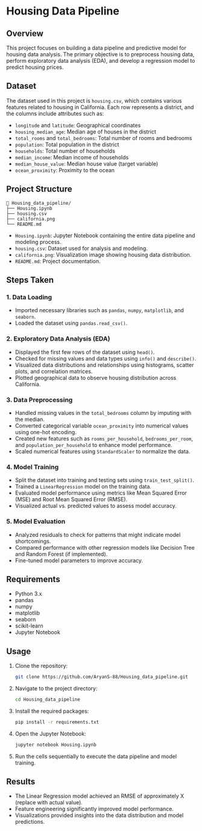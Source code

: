 # Housing Data Pipeline

## Overview

This project focuses on building a data pipeline and predictive model for housing data analysis. The primary objective is to preprocess housing data, perform exploratory data analysis (EDA), and develop a regression model to predict housing prices.

## Dataset

The dataset used in this project is `housing.csv`, which contains various features related to housing in California. Each row represents a district, and the columns include attributes such as:

- `longitude` and `latitude`: Geographical coordinates
- `housing_median_age`: Median age of houses in the district
- `total_rooms` and `total_bedrooms`: Total number of rooms and bedrooms
- `population`: Total population in the district
- `households`: Total number of households
- `median_income`: Median income of households
- `median_house_value`: Median house value (target variable)
- `ocean_proximity`: Proximity to the ocean

## Project Structure

```
 Housing_data_pipeline/
├── Housing.ipynb
├── housing.csv
├── california.png
└── README.md
```

- `Housing.ipynb`: Jupyter Notebook containing the entire data pipeline and modeling process.
- `housing.csv`: Dataset used for analysis and modeling.
- `california.png`: Visualization image showing housing data distribution.
- `README.md`: Project documentation.

## Steps Taken

### 1. Data Loading

- Imported necessary libraries such as `pandas`, `numpy`, `matplotlib`, and `seaborn`.
- Loaded the dataset using `pandas.read_csv()`.

### 2. Exploratory Data Analysis (EDA)

- Displayed the first few rows of the dataset using `head()`.
- Checked for missing values and data types using `info()` and `describe()`.
- Visualized data distributions and relationships using histograms, scatter plots, and correlation matrices.
- Plotted geographical data to observe housing distribution across California.

### 3. Data Preprocessing

- Handled missing values in the `total_bedrooms` column by imputing with the median.
- Converted categorical variable `ocean_proximity` into numerical values using one-hot encoding.
- Created new features such as `rooms_per_household`, `bedrooms_per_room`, and `population_per_household` to enhance model performance.
- Scaled numerical features using `StandardScaler` to normalize the data.

### 4. Model Training

- Split the dataset into training and testing sets using `train_test_split()`.
- Trained a `LinearRegression` model on the training data.
- Evaluated model performance using metrics like Mean Squared Error (MSE) and Root Mean Squared Error (RMSE).
- Visualized actual vs. predicted values to assess model accuracy.

### 5. Model Evaluation

- Analyzed residuals to check for patterns that might indicate model shortcomings.
- Compared performance with other regression models like Decision Tree and Random Forest (if implemented).
- Fine-tuned model parameters to improve accuracy.

## Requirements

- Python 3.x
- pandas
- numpy
- matplotlib
- seaborn
- scikit-learn
- Jupyter Notebook

## Usage

1. Clone the repository:

   ```bash
   git clone https://github.com/AryanS-88/Housing_data_pipeline.git
   ```

2. Navigate to the project directory:

   ```bash
   cd Housing_data_pipeline
   ```

3. Install the required packages:

   ```bash
   pip install -r requirements.txt
   ```

4. Open the Jupyter Notebook:

   ```bash
   jupyter notebook Housing.ipynb
   ```

5. Run the cells sequentially to execute the data pipeline and model training.

## Results

- The Linear Regression model achieved an RMSE of approximately X (replace with actual value).
- Feature engineering significantly improved model performance.
- Visualizations provided insights into the data distribution and model predictions.


